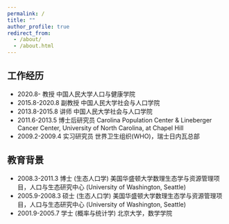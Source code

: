 ```yaml
---
permalink: /
title: ""
author_profile: true
redirect_from: 
  - /about/
  - /about.html
---
```


## 工作经历
- 2020.8- 教授 中国人民大学人口与健康学院
- 2015.8-2020.8 副教授 中国人民大学社会与人口学院
- 2013.8-2015.8 讲师 中国人民大学社会与人口学院
- 2011.6-2013.5 博士后研究员 Carolina Population Center & Lineberger Cancer Center, University of North Carolina, at Chapel Hill
- 2009.2-2009.4 实习研究员 世界卫生组织(WHO)，瑞士日内瓦总部

## 教育背景
- 2008.3-2011.3 博士 (生态人口学) 美国华盛顿大学数理生态学与资源管理项目，人口与生态研究中心 (University of Washington, Seattle)
- 2005.9-2008.3 硕士 (生态人口学) 美国华盛顿大学数理生态学与资源管理项目，人口与生态研究中心 (University of Washington, Seattle)
- 2001.9-2005.7 学士 (概率与统计学) 北京大学，数学学院